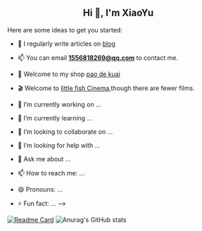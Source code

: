 <h2 align="center">Hi 👋, I'm XiaoYu</h2>

Here are some ideas to get you started:
- 📝 I regularly write articles on [blog](https://halo.xyifx.cn/)
- 📫 You can email **1556818269@qq.com** to contact me.
- 🏪 Welcome to my shop [pao de kuai](http://pdk.uvgg.com/)   
- 🎬 Welcome to [little fish Cinema](http://pdk.uvgg.com/),though there are fewer films. 
- 🔭 I’m currently working on ...
- 🌱 I’m currently learning ...
- 👯 I’m looking to collaborate on ...
- 🤔 I’m looking for help with ...
- 💬 Ask me about ...
- 📫 How to reach me: ...
- 😄 Pronouns: ...
- ⚡ Fun fact: ...
-->

    <!--一言API-->
    <script src="https://v1.hitokoto.cn/?encode=js&select=%23hitokoto" defer></script>
[![Readme Card](https://github-readme-stats.vercel.app/api/pin/?username=yj126&repo=github-readme-stats&theme=vue)](https://github.com/yj126/github-readme-stats)
![Anurag's GitHub stats](https://github-readme-stats.vercel.app/api?username=yj126&show_icons=true&theme=vue)







